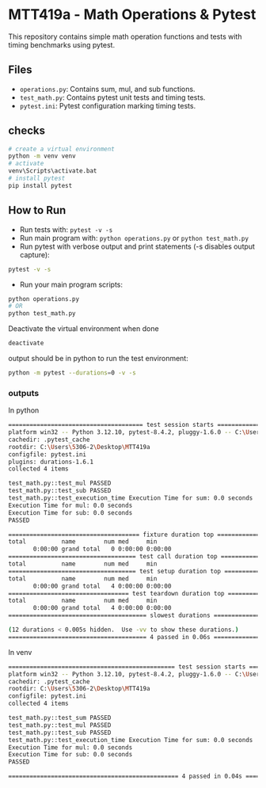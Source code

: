 # MTT419a - Math Operations & Pytest

This repository contains simple math operation functions and tests with timing benchmarks using pytest.

## Files

- `operations.py`: Contains sum, mul, and sub functions.
- `test_math.py`: Contains pytest unit tests and timing tests.
- `pytest.ini`: Pytest configuration marking timing tests.

## checks
```bash
# create a virtual environment
python -m venv venv
# activate
venv\Scripts\activate.bat
# install pytest
pip install pytest
```

## How to Run

- Run tests with: `pytest -v -s`
- Run main program with: `python operations.py` or `python test_math.py`
- Run pytest with verbose output and print statements (-s disables output capture):
```bash
pytest -v -s
```
- Run your main program scripts:
```bash
python operations.py
# OR
python test_math.py
```
Deactivate the virtual environment when done
```bash
deactivate
```
output should be in python to run the test environment:
```bash
python -m pytest --durations=0 -v -s
````
### outputs
In python
```bash
====================================== test session starts ======================================
platform win32 -- Python 3.12.10, pytest-8.4.2, pluggy-1.6.0 -- C:\Users\5306-2\AppData\Local\Microsoft\WindowsApps\PythonSoftwareFoundation.Python.3.12_qbz5n2kfra8p0\python.exe
cachedir: .pytest_cache
rootdir: C:\Users\5306-2\Desktop\MTT419a
configfile: pytest.ini
plugins: durations-1.6.1
collected 4 items

test_math.py::test_mul PASSED
test_math.py::test_sub PASSED
test_math.py::test_execution_time Execution Time for sum: 0.0 seconds
Execution Time for mul: 0.0 seconds
Execution Time for sub: 0.0 seconds
PASSED

===================================== fixture duration top ====================================== 
total          name        num med     min
       0:00:00 grand total   0 0:00:00 0:00:00
==================================== test call duration top ===================================== 
total          name        num med     min
==================================== test setup duration top ==================================== 
total          name        num med     min
       0:00:00 grand total   4 0:00:00 0:00:00
================================== test teardown duration top =================================== 
total          name        num med     min
       0:00:00 grand total   4 0:00:00 0:00:00
======================================= slowest durations ======================================= 

(12 durations < 0.005s hidden.  Use -vv to show these durations.)
======================================= 4 passed in 0.06s ======================================= 
```


In venv
```bash
=============================================== test session starts ================================================
platform win32 -- Python 3.12.10, pytest-8.4.2, pluggy-1.6.0 -- C:\Users\5306-2\Desktop\MTT419a\venv\Scripts\python.exe
cachedir: .pytest_cache
rootdir: C:\Users\5306-2\Desktop\MTT419a
configfile: pytest.ini
collected 4 items

test_math.py::test_sum PASSED
test_math.py::test_mul PASSED
test_math.py::test_sub PASSED
test_math.py::test_execution_time Execution Time for sum: 0.0 seconds
Execution Time for mul: 0.0 seconds
Execution Time for sub: 0.0 seconds
PASSED

================================================ 4 passed in 0.04s =================================================
```
